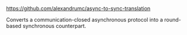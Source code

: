 https://github.com/alexandrumc/async-to-sync-translation

Converts a communication-closed asynchronous protocol into a round-based synchronous counterpart.
